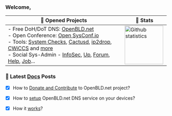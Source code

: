 ### Welcome,<!--<a href="https://lab.sys-adm.in/" target="blank"><img align="center" src="res/hi-hand.gif" alt="Sys-Admin & InfoSec Channel" height="24" /></a>-->

<!--* 🏂 **Whoami**: 
I am Groot 
-->
| 🚜 Opened Projects                                                                                                                                                                                                                                                                                                                                                                                                                                                                                                                           | 🧘 Stats                                                                                                                                              |
|----------------------------------------------------------------------------------------------------------------------------------------------------------------------------------------------------------------------------------------------------------------------------------------------------------------------------------------------------------------------------------------------------------------------------------------------------------------------------------------------------------------------------------------------|-------------------------------------------------------------------------------------------------------------------------------------------------------|
| - Free DoH/DoT DNS: [OpenBLD.net ](https://openbld.net/)<br/>- Open Conference: [Open SysConf.io](https://sysconf.io/)<br/>- Tools: [System Checks](https://system-checks.org/), [Cactusd](https://github.com/m0zgen/cactusd), [ip2drop](https://github.com/m0zgen/ip2drop), [CWiCCS](https://cwiccs.sys-adm.in/) and [more](https://github.com/m0zgen?tab=repositories)<br/>- Social Sys-Admin - [InfoSec](https://t.me/sysadm_in_channel), [Up](https://t.me/sysadm_in_up), [Forum](https://forum.sys-adm.in/), [Help](https://t.me/sysadm_in), [Job](https://t.me/sysadm_in_job)... | <img height=120 src="https://github-readme-stats.vercel.app/api?username=m0zgen&show_icons=true&theme=vue-dark" alt="Github statistics" align="left"> |

### 📕 Latest [Docs](https://openbld.net/docs/intro/) Posts
- [x] How to [Donate and Contribute](https://openbld.net/docs/donation/) to OpenBLD.net project?
- [x] How to [setup](https://openbld.net/docs/get-started/where-to-start/) OpenBLD.net DNS service on your devices?
- [x] How it [works](https://openbld.net/docs/overwiew/how-it-works/)?


<!-- * <a href="https://www.linkedin.com/in/yevgeniy-goncharov/" target="blank"><img align="center" src="res/linkedin.svg" alt="m0zgen" height="18" /></a> <a href="https://stackoverflow.com/users/1928123/m0zgen" target="blank"><img align="center" src="res/stackoverflow.svg" alt="user:1928123" height="18" /></a> <a href="https://t.me/sysadm_in_channel" target="blank"><img align="center" src="res/telegram.gif" alt="Sys-Admin & InfoSec Channel" height="18" /></a> -->
<!--
**m0zgen/m0zgen** is a ✨ _special_ ✨ repository because its `README.md` (this file) appears on your GitHub profile.

Here are some ideas to get you started:

- 🔭 I’m currently working on ...
- 🌱 I’m currently learning ...
- 👯 I’m looking to collaborate on ...
- 🤔 I’m looking for help with ...
- 💬 Ask me about ...
- 📫 How to reach me: ...
- 😄 Pronouns: ...
- ⚡ Fun fact: ...
-->


